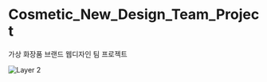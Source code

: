 # Cosmetic_New_Design_Team_Project
가상 화장품 브랜드 웹디자인 팀 프로젝트 


![Layer 2](https://github.com/user-attachments/assets/5af2351b-5906-4922-a384-230ddeed3bae)
